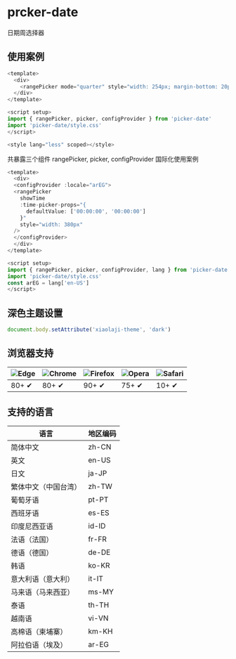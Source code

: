 # prcker-date

日期周选择器

## 使用案例

~~~js
<template>
  <div>
    <rangePicker mode="quarter" style="width: 254px; margin-bottom: 20px" />
  </div>
</template>

<script setup>
import { rangePicker, picker, configProvider } from 'picker-date'
import 'picker-date/style.css'
</script>

<style lang="less" scoped></style>
~~~

共暴露三个组件 rangePicker, picker, configProvider
国际化使用案例
~~~js
<template>
  <div>
  <configProvider :locale="arEG">
  <rangePicker
    showTime
    :time-picker-props="{
      defaultValue: ['00:00:00', '00:00:00']
    }"
    style="width: 380px"
  />
  </configProvider>
  </div>
</template>

<script setup>
import { rangePicker, picker, configProvider, lang } from 'picker-date'
import 'picker-date/style.css'
const arEG = lang['en-US']
</script>
~~~

## 深色主题设置
~~~js
document.body.setAttribute('xiaolaji-theme', 'dark')
~~~

## 浏览器支持

![Edge](https://raw.github.com/alrra/browser-logos/master/src/edge/edge_48x48.png) | ![Chrome](https://raw.github.com/alrra/browser-logos/master/src/chrome/chrome_48x48.png) | ![Firefox](https://raw.github.com/alrra/browser-logos/master/src/firefox/firefox_48x48.png) | ![Opera](https://raw.github.com/alrra/browser-logos/master/src/opera/opera_48x48.png) | ![Safari](https://raw.github.com/alrra/browser-logos/master/src/safari/safari_48x48.png)
--- | --- | --- | --- | --- |
80+ ✔ | 80+ ✔ | 90+ ✔ | 75+ ✔ | 10+ ✔ |

## 支持的语言

| 语言           | 地区编码 |
| -------------- | -------- |
| 简体中文       | zh-CN    |
| 英文           | en-US    |
| 日文           | ja-JP    |
| 繁体中文（中国台湾） | zh-TW    |
| 葡萄牙语       | pt-PT    |
| 西班牙语       | es-ES    |
| 印度尼西亚语   | id-ID    |
| 法语（法国）   | fr-FR    |
| 德语（德国）   | de-DE    |
| 韩语           | ko-KR    |
| 意大利语（意大利） | it-IT    |
| 马来语（马来西亚） | ms-MY    |
| 泰语           | th-TH    |
| 越南语         | vi-VN    |
| 高棉语（柬埔寨） | km-KH    |
| 阿拉伯语（埃及） | ar-EG    |

